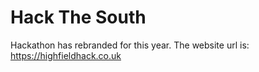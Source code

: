 # Hack The South

Hackathon has rebranded for this year. The website url is: https://highfieldhack.co.uk
